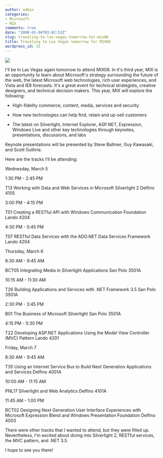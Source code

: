 ```yaml
---
author: admin
categories:
- Microsoft
- MIX
comments: true
date: "2008-03-04T03:02:53Z"
slug: traveling-to-las-vegas-tomorrow-for-mix08
title: Traveling to Las Vegas tomorrow for MIX08
wordpress_id: 15
---
```














![](https://wadewegner.blob.core.windows.net/wordpress/content/binary/Mix08.jpg)

I'll be in Las Vegas again tomorrow to attend MIX08. In it's third year, MIX is an opportunity to learn about Microsoft's strategy surrounding the future of the web, the latest Microsoft web technologies, rich user experiences, and Vista and IE8 forecasts. It's a great event for technical strategists, creative designers, and technical decision makers. This year, MIX will explore the following:






  * High-fidelity commerce, content, media, services and security

  * How new technologies can help find, retain and up-sell customers

  * The latest on Silverlight, Internet Explorer, ASP.NET, Expression, Windows Live and other key technologies through keynotes, presentations, discussions, and labs 



Keynote presentations will be presented by Steve Ballmer, Guy Kawasaki, and Scott Guthrie.




Here are the tracks I'll be attending:







Wednesday, March 5










1:30 PM - 2:45 PM 











T13 Working with Data and Web Services in Microsoft Silverlight 2 Delfino 4105







3:00 PM - 4:15 PM 











T01 Creating a RESTful API with Windows Communication Foundation Lando 4204







4:30 PM - 5:45 PM 











T07 RESTful Data Services with the ADO.NET Data Services Framework Lando 4204



  






Thursday, March 6










8:30 AM - 9:45 AM 











BCT05 Integrating Media in Silverlight Applications San Polo 3501A







10:15 AM - 11:30 AM 











T26 Building Applications and Services with .NET Framework 3.5 San Polo 3501A







2:30 PM - 3:45 PM 











B01 The Business of Microsoft Silverlight San Polo 3501A







4:15 PM - 5:30 PM 











T22 Developing ASP.NET Applications Using the Model View Controller (MVC) Pattern Lando 4201



  






Friday, March 7










8:30 AM - 9:45 AM 











T35 Using an Internet Service Bus to Build Next Generation Applications and Services Delfino 4001A







10:00 AM - 11:15 AM 











PNL17 Silverlight and Web Analytics Delfino 4101A







11:45 AM - 1:00 PM 











BCT02 Designing Next Generation User Interface Experiences with Microsoft Expression Blend and Windows Presentation Foundation Delfino 4003






There were other tracks that I wanted to attend, but they were filled up. Nevertheless, I'm excited about diving into Silverlight 2, RESTful services, the MVC pattern, and .NET 3.5.




I hope to see you there!
